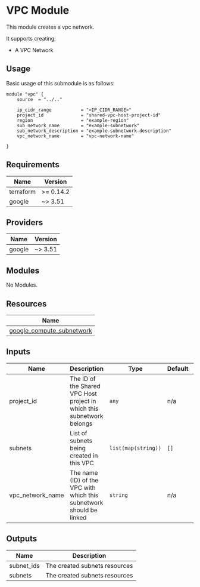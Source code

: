 # VPC Module

This module creates a vpc network.

It supports creating:

- A VPC Network

## Usage

Basic usage of this submodule is as follows:

```hcl
module "vpc" {
    source  = "../.."

    ip_cidr_range           = "<IP_CIDR_RANGE>"
    project_id              = "shared-vpc-host-project-id"
    region                  = "example-region"
    sub_network_name        = "example-subnetwork"
    sub_network_description = "example-subnetwork-description"
    vpc_network_name        = "vpc-network-name"

}
```

<!-- BEGINNING OF PRE-COMMIT-TERRAFORM DOCS HOOK -->
## Requirements

| Name | Version |
|------|---------|
| terraform | >= 0.14.2 |
| google | ~> 3.51 |

## Providers

| Name | Version |
|------|---------|
| google | ~> 3.51 |

## Modules

No Modules.

## Resources

| Name |
|------|
| [google_compute_subnetwork](https://registry.terraform.io/providers/hashicorp/google/3.51/docs/resources/compute_subnetwork) |

## Inputs

| Name | Description | Type | Default | Required |
|------|-------------|------|---------|:--------:|
| project\_id | The ID of the Shared VPC Host project in which this subnetwork belongs | `any` | n/a | yes |
| subnets | List of subnets being created in this VPC | `list(map(string))` | `[]` | no |
| vpc\_network\_name | The name (ID) of the VPC with which this subnetwork should be linked | `string` | n/a | yes |

## Outputs

| Name | Description |
|------|-------------|
| subnet\_ids | The created subnets resources |
| subnets | The created subnets resources |
<!-- END OF PRE-COMMIT-TERRAFORM DOCS HOOK -->
